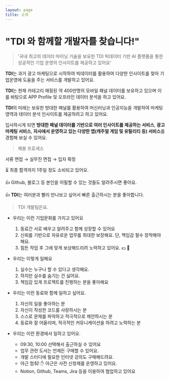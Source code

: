 ```yaml
---
layout: page
title: 소개
---
```


# "TDI 와 함께할 개발자를 찾습니다!"

> '국내 최고의 데이터 마이닝 기술을 보유한 TDI 빅데이터 기반 AI 플랫폼을 통한 성공적인 기업 운영의 인사이트를 제공하고 있어요'
> 

**TDI**는 과거 광고 마케팅으로 시작하여 빅데이터를 활용하여 다양한 인사이트를 찾아 기업운영에 도움을 주는 서비스를 개발하고 있어요.

**TDI**는 현재 카테고리 매핑된 약 400만명의 모바일 패널 데이터를 보유하고 있으며 이를 바탕으로 APP Profile 및 오프라인 데이터 분석을 하고 있어요.

**TDI**의 미래는 보유한 방대한 패널를 활용하여 머신러닝과 인공지능을 개발하여 마케팅 영역과 데이터 분석 인사이트를 제공하려고 하고 있어요.

입사하시게 되면 **방대한 패널 데이터를 기반으로 여러 인사이트를 제공하는 서비스**, **광고 마케팅 서비스**, **자사에서 운영하고 있는 다양한 앱(캐주얼 게임 및 유틸리티 등) 서비스**를 경험해 보실 수 있어요.

> 채용 프로세스
> 

서류 면접 → 실무진 면접 → 입자 확정

⏳  최종 합격까지 1주일 정도 소비되고 있어요.

👍  Github, 블로그 등 본인을 어필할 수 있는 것들도 알려주시면 좋아요.

👍  **TDI**는 여러분과 빨리 만나보고 싶어서 빠른 출근하시는 분을 좋아합니다.

> TDI 개발팀은요.
> 
- 우리는 이런 기업문화를 가지고 있어요
    1. 동료간 서로 배우고 알려주고 함께 성장할 수 있어요
    2. 신뢰를 기반으로 자유로운 업무를 최대한 보장해요. 단, 책임감 필수 장착해야 해요.
    3. 힘든 작업 후 그에 맞게 보상해드리려 노력하고 있어요. 💵  🍲

- 우리는 이렇게 일해요
    1. 실수는 누구나 할 수 있다고 생각해요.
    2. 하지만 실수를 숨기는 건 싫어요.
    3. 책임감 있게 프로젝트를 진행하는 분을 좋아해요

- 우리는 이런 동료와 함께 일하고 싶어요.
    1. 자신의 일을 좋아하는 분
    2. 자신이 작성한 코드를 사랑하시는 분
    3. 스스로 문제를 파악하고 적극적으로 제안하시는 분
    4. 동료와 잘 어울리며, 적극적인 커뮤니케이션을 하려고 노력하는 분
    
- 우리는 이런 환경에서 일하고 있어요.
    - 09:30, 10:00 선택해서 출근하실 수 있어요
    - 업무 관련 도서는 언제든 구매할 수 있어요.
    - 개발 스터디에 필요한 인터넷 강의도 구매해드려요.
    - 야근 멈춰! ✋  야근은 사전 신청제를 운영하고 있어요.
    - Notion, Github, Teams, Jira 등을 이용하여 협업하고 있어요
